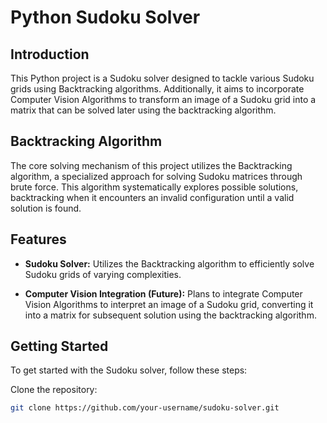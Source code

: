 # Python Sudoku Solver

## Introduction

This Python project is a Sudoku solver designed to tackle various Sudoku grids using Backtracking algorithms. Additionally, it aims to incorporate Computer Vision Algorithms to transform an image of a Sudoku grid into a matrix that can be solved later using the backtracking algorithm.

## Backtracking Algorithm

The core solving mechanism of this project utilizes the Backtracking algorithm, a specialized approach for solving Sudoku matrices through brute force. This algorithm systematically explores possible solutions, backtracking when it encounters an invalid configuration until a valid solution is found.

## Features

- **Sudoku Solver:** Utilizes the Backtracking algorithm to efficiently solve Sudoku grids of varying complexities.
  
- **Computer Vision Integration (Future):** Plans to integrate Computer Vision Algorithms to interpret an image of a Sudoku grid, converting it into a matrix for subsequent solution using the backtracking algorithm.

## Getting Started

To get started with the Sudoku solver, follow these steps:

Clone the repository:

   ```bash
   git clone https://github.com/your-username/sudoku-solver.git
